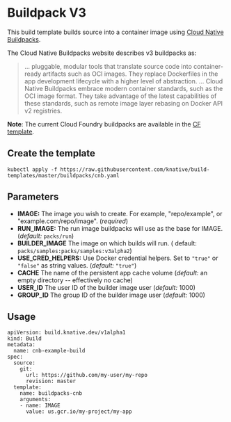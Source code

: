 # Buildpack V3

This build template builds source into a container image using [Cloud Native Buildpacks](https://buildpacks.io).

The Cloud Native Buildpacks website describes v3 buildpacks as:

> ... pluggable, modular tools that translate source code into container-ready artifacts
> such as OCI images. They replace Dockerfiles in the app development lifecycle with a higher level
> of abstraction. ...  Cloud Native Buildpacks embrace modern container standards, such as the OCI
> image format. They take advantage of the latest capabilities of these standards, such as remote
> image layer rebasing on Docker API v2 registries.

**Note**: The current Cloud Foundry buildpacks are available in the [CF template](README-CF.md).

## Create the template

```
kubectl apply -f https://raw.githubusercontent.com/knative/build-templates/master/buildpacks/cnb.yaml
```

## Parameters

* **IMAGE:** The image you wish to create. For example, "repo/example", or "example.com/repo/image". (_required_)
* **RUN_IMAGE:** The run image buildpacks will use as the base for IMAGE. (_default:_ `packs/run`)
* **BUILDER_IMAGE** The image on which builds will run. ( default: `packs/samples:packs/samples:v3alpha2`)
* **USE_CRED_HELPERS:** Use Docker credential helpers. Set to `"true"` or `"false"` as string values. (_default:_ `"true"`)
* **CACHE** The name of the persistent app cache volume (_default:_ an empty directory -- effectively no cache)
* **USER_ID** The user ID of the builder image user (_default:_ 1000)
* **GROUP_ID** The group ID of the builder image user (_default:_ 1000)

## Usage

```
apiVersion: build.knative.dev/v1alpha1
kind: Build
metadata:
  name: cnb-example-build
spec:
  source:
    git:
      url: https://github.com/my-user/my-repo
      revision: master
  template:
    name: buildpacks-cnb
    arguments:
    - name: IMAGE
      value: us.gcr.io/my-project/my-app
```
